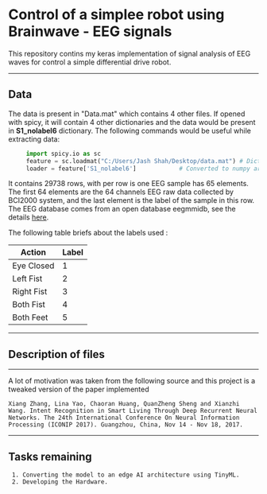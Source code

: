 # Control of a simplee robot using Brainwave - EEG signals

This repository contins my keras implementation of signal analysis of EEG waves for control a simple differential drive robot. 

---

## Data

The data is present in "Data.mat" which contains 4 other files. If opened with spicy, it will contain 4 other dictionaries and the data would be present in **S1_nolabel6** dictionary. The following commands would be useful while extracting data:

```python
     import spicy.io as sc
     feature = sc.loadmat("C:/Users/Jash Shah/Desktop/data.mat") # Dictionary named loader created. 
     loader = feature['S1_nolabel6']            # Converted to numpy array
```

It contains 29738 rows, with per row is one EEG sample has 65 elements. The first 64 elements are the 64 channels EEG raw data collected by BCI2000 system, and the last element is the label of the sample in this row.  The EEG database comes from an open database eegmmidb, see the details [here](http://www.physionet.org/pn4/eegmmidb/).

The following table briefs about the labels used :

|   Action   | Label |
| ---------- | ----- |
| Eye Closed |   1   |
| Left Fist  |   2   |
| Right Fist |   3   |
| Both Fist  |   4   |
| Both Feet  |   5   |

---

## Description of files





---

A lot of motivation was taken from the following source and this project is a tweaked version of the paper implemented 

```
Xiang Zhang, Lina Yao, Chaoran Huang, QuanZheng Sheng and Xianzhi Wang. Intent Recognition in Smart Living Through Deep Recurrent Neural Networks. The 24th International Conference On Neural Information Processing (ICONIP 2017). Guangzhou, China, Nov 14 - Nov 18, 2017.
```

---

## Tasks remaining

     1. Converting the model to an edge AI architecture using TinyML.
     2. Developing the Hardware.